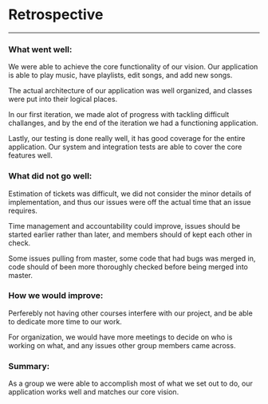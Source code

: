 # Retrospective
---
### What went well:
We were able to achieve the core functionality of our vision. Our application is able to play music, have playlists, edit songs, and add new songs.

The actual architecture of our application was well organized, and classes were put into their logical places.

In our first iteration, we made alot of progress with tackling difficult challanges, and by the end of the iteration we had a functioning application.

Lastly, our testing is done really well, it has good coverage for the entire application. Our system and integration tests are able to cover the core features well.

### What did not go well:
Estimation of tickets was difficult, we did not consider the minor details of implementation, and thus our issues were off the actual time that an issue requires.

Time management and accountability could improve, issues should be started earlier rather than later, and members should of kept each other in check.

Some issues pulling from master, some code that had bugs was merged in, code should of been more thoroughly checked before being merged into master.

### How we would improve:
Perferebly not having other courses interfere with our project, and be able to dedicate more time to our work.

For organization, we would have more meetings to decide on who is working on what, and any issues other group members came across.

### Summary:
As a group we were able to accomplish most of what we set out to do, our application works well and matches our core vision.
